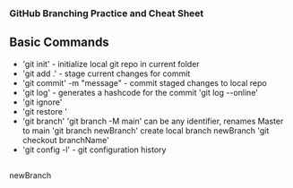###  GitHub Branching Practice and Cheat Sheet

## Basic Commands
* 'git init' - initialize local git repo in current folder
* 'git add .' - stage current changes for commit
* 'git commit' -m "message" - commit staged changes to local repo
* 'git log' - generates a hashcode for the commit
  'git log --online'
* 'git ignore'
* 'git restore <file>'
* 'git branch'
  'git branch -M main' can be any identifier, renames Master to main
  'git branch newBranch' create local branch newBranch
  'git checkout branchName'
* 'git config -l' - git configuration history

##
##

  newBranch
